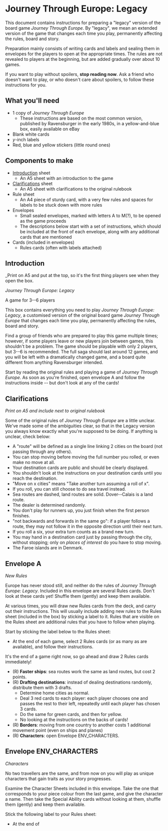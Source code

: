 # Journey Through Europe: Legacy #

This document contains instructions for preparing a "legacy" version of the board game _Journey Through Europe_.  By "legacy", we mean an extended version of the game that changes each time you play, permanently affecting the rules, board and story. 

Preparation mainly consists of writing cards and labels and sealing them in envelopes for the players to open at the appropriate times.  The rules are not revealed to players at the beginning, but are added gradually over about 10 games.

If you want to play without spoilers, **stop reading now**.  Ask a friend who doesn't want to play, or who doesn't care about spoilers, to follow these instructions for you.



## What you'll need ##
- 1 copy of _Journey Through Europe_
    - These instructions are based on the most common version, published by Ravensburger in the early 1980s, in a yellow-and-blue box, easily available on eBay
- Blank white cards
- _y_-inch labels
- Red, blue and yellow stickers (little round ones)



## Components to make ##
- [Introduction](#Introduction) sheet
    - An A5 sheet with an introduction to the game
- [Clarifications](#Clarifications) sheet
    - An A5 sheet with clarifications to the original rulebook
- Rule sheet
    - An A4 piece of sturdy card, with a very few rules and spaces for labels to be stuck down with more rules
- Envelopes
    - Small sealed envelopes, marked with letters A to M(?), to be opened as the game proceeds
    - The descriptions below start with a set of instructions, which should be included at the front of each envelope, along with any additional cards that are mentioned
- Cards (included in envelopes)
    - Rules cards (often with labels attached)



## Introduction ##
_Print on A5 and put at the top, so it's the first thing players see when they open the box.

_Journey Through Europe: Legacy_

A game for 3--6 players

This box contains everything you need to play _Journey Through Europe: Legacy_, a customised version of the original board game _Journey Through Europe_ that changes each time you play, permanently affecting the rules, board and story.

Find a group of friends who are prepared to play this game multiple times; however, if some players leave or new players join between games, this shouldn't be a problem.  The game should be playable with only 2 players, but 3--6 is recommended.  The full saga should last around 12 games, and you will be left with a dramatically changed game, and a board quite different from anything Ravensburger intended.

Start by reading the original rules and playing a game of _Journey Through Europe_.  As soon as you're finished, open envelope A and follow the instructions inside -- but don't look at any of the cards!



## Clarifications ##
_Print on A5 and include next to original rulebook_

Some of the original rules of _Journey Through Europe_ are a little unclear.  We've made some of the ambiguities clear, so that in the Legacy version you always know exactly what you're supposed to be doing.  If anything is unclear, check below:
- A "route" will be defined as a single line linking 2 cities on the board (not passing through any others).
- You can stop moving before moving the full number you rolled, or even make no move at all.
- Your destination cards are public and should be clearly displayed.
- You shouldn't look at the instructions on your destination cards until you reach the destination.
- "Move on x cities" means "Take another turn assuming a roll of x".
- If you roll, you can still choose to do sea travel instead.
- Sea routes are dashed, land routes are solid.  Dover--Calais is a land route.
- The dealer is determined randomly.
- You don't play for runners up, you just finish when the first person finishes.
- "not backwards and forwards in the same go": if a player follows a route, they may not follow it in the opposite direction until their next turn.
- If you roll a six, your extra turn counts as a brand new turn.
- You may hand in a destination card just by passing through the city, without stopping; only on _places of interest_ do you have to stop moving.
- The Faroe islands are in Denmark.



## Envelope A ##
_New Rules_

Europe has never stood still, and neither do the rules of _Journey Through Europe: Legacy_.  Included in this envelope are several Rules cards.  Don't look at these cards yet!  Shuffle them (gently) and keep them available.

At various times, you will draw new Rules cards from the deck, and carry out their instructions.  This will usually include adding new rules to the Rules sheet (included in the box) by sticking a label to it.  Rules that are visible on the Rules sheet are additional rules that you have to follow when playing.

Start by sticking the label below to the Rules sheet:
- At the end of each game, select 2 Rules cards (or as many as are available), and follow their instructions.

It's the end of a game right now, so go ahead and draw 2 Rules cards immediately!

- (R) **Faster ships**: sea routes work the same as land routes, but cost 2 points.
- (R) **Drafting destinations**: instead of dealing destinations randomly, distribute them with 3 drafts.
  - Determine home cities as normal.
  - Deal 3 red cards to each player: each player chooses one and passes the rest to their left, repeatedly until each player has chosen 3 cards.
  - Do the same for green cards, and then for yellow.
  - No looking at the instructions on the backs of cards!
- (R) **Borders**: moving from one country to another costs 1 additional movement point (even on ships and planes)
- (R) **Characters**: open Envelope ENV_CHARACTERS.



## Envelope ENV_CHARACTERS ##
_Characters_

No two travellers are the same, and from now on you will play as unique characters that gain traits as your story progresses.

Examine the Character Sheets included in this envelope.  Take the one that corresponds to your piece colour from the last game, and give the character a name.  Then take the Special Ability cards without looking at them, shuffle them (gently) and keep them available.

Stick the following label to your Rules sheet:
- At the end of 